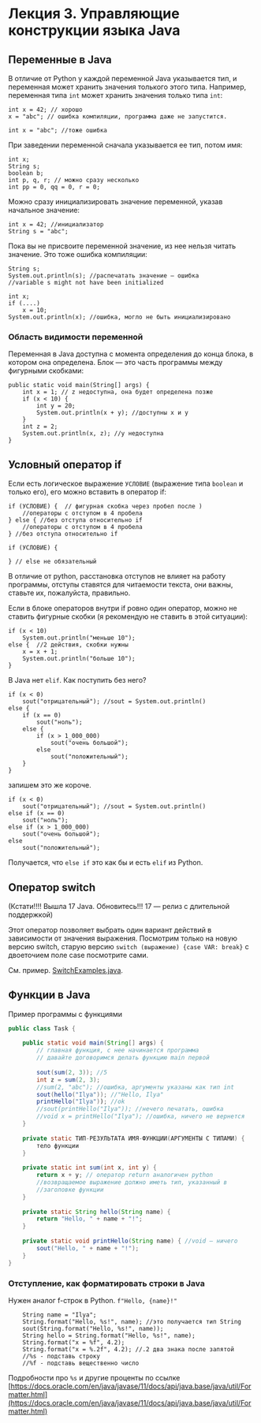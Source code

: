 # Лекция 3. Управляющие конструкции языка Java

## Переменные в Java

В отличие от Python у каждой переменной Java указывается тип, и переменная может хранить значения толького этого типа. Например, переменная типа `int` может хранить значения только типа `int`:

```
int x = 42; // хорошо
x = "abc"; // ошибка компиляции, программа даже не запустится.

int x = "abc"; //тоже ошибка
```

При заведении переменной сначала указывается ее тип, потом имя:
```
int x;
String s;
boolean b;
int p, q, r; // можно сразу несколько
int pp = 0, qq = 0, r = 0; 
```

Можно сразу инициализировать значение переменной, указав начальное значение:

```
int x = 42; //инициализатор
String s = "abc";
```

Пока вы не присвоите переменной значение, из нее нельзя читать значение. Это тоже ошибка компиляции:

```
String s;
System.out.println(s); //распечатать значение — ошибка
//variable s might not have been initialized

int x;
if (....)
    x = 10;
System.out.println(x); //ошибка, могло не быть инициализировано
```
### Область видимости переменной

Переменная в Java доступна с момента определения до конца блока, в котором она определена. Блок — это часть программы между фигурными скобками:

```
public static void main(String[] args) {
    int x = 1; // z недоступна, она будет определена позже
    if (x < 10) {
        int y = 20;
        System.out.println(x + y); //доступны x и y
    }
    int z = 2;
    System.out.println(x, z); //y недоступна 
}
```

## Условный оператор if

Если есть логическое выражение `УСЛОВИЕ` (выражение типа `boolean` и только его), его можно вставить в оператор if:

```
if (УСЛОВИЕ) {  // фигурная скобка через пробел после )
    //операторы с отступом в 4 пробела 
} else { //без отступа относительно if
    //операторы с отступом в 4 пробела
} //без отступа относительно if

if (УСЛОВИЕ) {
     
} // else не обязательный
```

В отличие от python, расстановка отступов не влияет на работу программы, отступы ставятся для читаемости текста, они важны, ставьте их, пожалуйста, правильно.

Если в блоке операторов внутри if ровно один оператор, можно не ставить фигурные скобки (я рекомендую не ставить в этой ситуации):

```
if (x < 10)
    System.out.println("меньше 10");
else {  //2 действия, скобки нужны
    x = x + 1;
    System.out.println("больше 10");
}
```

В Java нет `elif`. Как поступить без него?

```
if (x < 0)
    sout("отрицательный"); //sout = System.out.println()
else {
    if (x == 0)
        sout("ноль");
    else {
        if (x > 1_000_000)
            sout("очень большой");
        else
            sout("положительный");
    }
}
```

запишем это же короче.

```
if (x < 0)
    sout("отрицательный"); //sout = System.out.println()
else if (x == 0)
    sout("ноль");
else if (x > 1_000_000)
    sout("очень большой");
else
    sout("положительный");
```

Получается, что `else if` это как бы и есть `elif` из Python.

## Оператор switch

(Кстати!!!! Вышла 17 Java. Обновитесь!!! 17 — релиз с длительной
поддержкой)

Этот оператор позволяет выбрать один вариант действий в зависимости от значения выражения. Посмотрим только на новую версию switch, старую версию ```switch (выражение) {case VAR: break}``` с двоеточием поле case посмотрите сами.

См. пример. [SwitchExamples.java](src/SwitchExamples.java).

## Функции в Java

Пример программы с функциями

```java
public class Task {
    
    public static void main(String[] args) {
        // главная функция, с нее начинается программа
        // давайте договоримся делать функцию main первой
        
        sout(sum(2, 3)); //5
        int z = sum(2, 3); 
        //sum(2, "abc"); //ошибка, аргументы указаны как тип int
        sout(hello("Ilya")); //"Hello, Ilya"
        printHello("Ilya")); //ok
        //sout(printHello("Ilya")); //нечего печатать, ошибка
        //void x = printHello("Ilya"); //ошибка, ничего не вернется
    }
    
    private static ТИП-РЕЗУЛЬТАТА ИМЯ-ФУНКЦИИ(АРГУМЕНТЫ С ТИПАМИ) {
        тело функции 
    }
    
    private static int sum(int x, int y) {
        return x + y; // оператор return аналогичен python
        //возвращаемое выражение должно иметь тип, указанный в
        //заголовке функции
    }
    
    private static String hello(String name) {
        return "Hello, " + name + "!";
    }
    
    private static void printHello(String name) { //void — ничего
        sout("Hello, " + name + "!");
    }
}
```

### Отступление, как форматировать строки в Java

Нужен аналог f-строк в Python. `f"Hello, {name}!"`
```
    String name = "Ilya";
    String.format("Hello, %s!", name); //это получается тип String
    sout(String.format("Hello, %s!", name));
    String hello = String.format("Hello, %s!", name);
    String.format("x = %f", 4.2);
    String.format("x = %.2f", 4.2); //.2 два знака после запятой
    //%s - подставь строку
    //%f - подставь вещественно число
```

Подробности про `%s` и другие проценты по ссылке [https://docs.oracle.com/en/java/javase/11/docs/api/java.base/java/util/Formatter.html](https://docs.oracle.com/en/java/javase/11/docs/api/java.base/java/util/Formatter.html)

